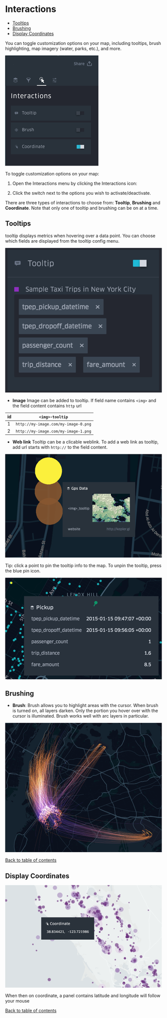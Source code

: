 # Interactions

<!-- TOC -->
  - [Tooltips](#tooltips)
  - [Brushing](#brushing)
  - [Display Coordinates](#display-coordinates)
<!-- /TOC -->

You can toggle customization options on your map, including tooltips, brush highlighting, map imagery (water, parks, etc.), and more.

![Interaction menu](./photos/g-interactions-0.png "Interaction menu")

To toggle customization options on your map:

1. Open the Interactions menu by clicking the Interactions icon:


2. Click the switch next to the options you wish to activate/deactivate.

There are three types of interactions to choose from: __Tooltip__, __Brushing__ and __Coordinate__. Note that only one of tooltip and brushing can be on at a time.

## Tooltips
tooltip displays metrics when hovering over a data point. You can choose which fields are displayed from the tooltip config menu.

![tooltips](./photos/image25.png "tooltips")

  - __Image__ Image can be added to tooltip. If field name contains `<img>` and the field content contains `http` url

  |id | `<img>-tooltip` |
  |---  | ---|
  |1  | `http://my-image.com/my-image-0.png`|
  |2  | `http://my-image.com/my-image-1.png`|


  - __Web link__
Tooltip can be a clicable weblink. To add a web link as tooltip, add  url starts with `http://` to the field content.

![tooltips](./photos/g-interactions-1.png "tooltips")


Tip: click a point to pin the tooltip info to the map. To unpin the tooltip, press the blue pin icon.

![pin/unpin tooltip](./photos/image15.png "pin/unpin tooltip")


## Brushing
- __Brush__: Brush allows you to highlight areas with the cursor. When brush is turned on, all layers darken. Only the portion you hover over with the cursor is illuminated. Brush works well with arc layers in particular.

![brush](./photos/image12.png "brush")

[Back to table of contents](README.md)


## Display Coordinates

![coordinate](./photos/g-interactions-2.png "coordinate")

When then on coordinate, a  panel contains latitude and longitude will follow your mouse

[Back to table of contents](README.md)
